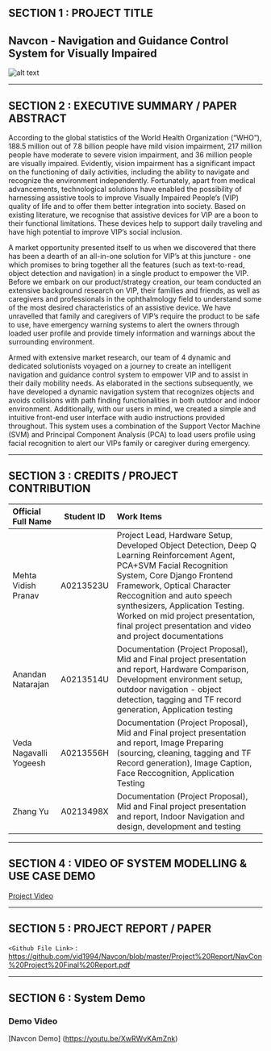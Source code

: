 
## SECTION 1 : PROJECT TITLE
## Navcon - Navigation and Guidance Control System for Visually Impaired

![alt text](https://github.com/vid1994/Navcon/blob/master/System%20Code/Object%20Detection/Images/ObjectDetectionResults.PNG)

---
## SECTION 2 : EXECUTIVE SUMMARY / PAPER ABSTRACT
According to the global statistics of the World Health Organization (“WHO”), 188.5 million out of 7.8 billion people have mild vision impairment, 217 million people have moderate to severe vision impairment, and 36 million people are visually impaired. Evidently, vision impairment has a significant impact on the functioning of daily activities, including the ability to navigate and recognize the environment independently. Fortunately, apart from medical advancements, technological solutions have enabled the possibility of harnessing assistive tools to improve Visually Impaired People’s (VIP) quality of life and to offer them better integration into society. Based on existing literature, we recognise that assistive devices for VIP are a boon to their functional limitations. These devices help to support daily traveling and have high potential to improve VIP’s social inclusion. 

A market opportunity presented itself to us when we discovered that there has been a dearth of an all-in-one solution for VIP’s at this juncture - one which promises to bring together all the features (such as text-to-read, object detection and  navigation) in a single product to empower the VIP. Before we embark on our product/strategy creation, our team conducted an extensive background research on VIP, their families and friends, as well as caregivers and professionals in the ophthalmology field to understand some of the most desired characteristics of an assistive device. We have unravelled that family and caregivers of VIP’s require the product to be safe to use, have emergency warning systems to alert the owners through loaded user profile and provide timely information and warnings about the surrounding environment. 

Armed with extensive market research, our team of 4 dynamic and dedicated solutionists voyaged on a journey to create an intelligent navigation and guidance control system to empower VIP and to assist in their daily mobility needs. As elaborated in the sections subsequently, we have developed a dynamic navigation system that recognizes objects and avoids collisions with path finding functionalities in both outdoor and indoor environment. Additionally, with our users in mind, we created a simple and intuitive front-end user interface with audio instructions provided throughout. This system uses a combination of the Support Vector Machine (SVM) and Principal Component Analysis (PCA) to load users profile using facial recognition to alert our VIPs family or caregiver during emergency.

---
## SECTION 3 : CREDITS / PROJECT CONTRIBUTION

| Official Full Name  | Student ID  | Work Items |
| :---------------- |:---------------:| :-----|
| Mehta Vidish Pranav | A0213523U  | Project Lead, Hardware Setup, Developed Object Detection, Deep Q Learning Reinforcement Agent, PCA+SVM Facial Recognition System, Core Django Frontend Framework, Optical Character Reccognition and auto speech synthesizers, Application Testing. Worked on mid project presentation, final project presentation and video and project documentations  |
| Anandan Natarajan | A0213514U  | Documentation (Project Proposal), Mid and Final project presentation and report, Hardware Comparison, Development environment setup, outdoor navigation - object detection, tagging and TF record generation, Application testing|
| Veda Nagavalli Yogeesh| A0213556H   | Documentation (Project Proposal), Mid and Final project presentation and report, Image Preparing (sourcing, cleaning, tagging and TF Record generation), Image Caption, Face Reccognition, Application Testing |
| Zhang Yu | A0213498X  | Documentation (Project Proposal), Mid and Final project presentation and report, Indoor Navigation and design, development and testing |


---
## SECTION 4 : VIDEO OF SYSTEM MODELLING & USE CASE DEMO


[Project Video](https://youtu.be/HLQd2nXdwKc)


---
## SECTION 5 : PROJECT REPORT / PAPER

`<Github File Link>` : https://github.com/vid1994/Navcon/blob/master/Project%20Report/NavCon%20Project%20Final%20Report.pdf

---
## SECTION 6 : System Demo

### Demo Video

[Navcon Demo] (https://youtu.be/XwRWvKAmZnk)

